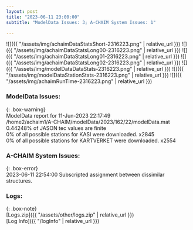 ```yaml
---
layout: post
title: "2023-06-11 23:00:00"
subtitle: "ModelData Issues: 3; A-CHAIM System Issues: 1"

---
```


![]({{ "/assets/img/achaimDataStatsShort-2316223.png" | relative_url }})
![]({{ "/assets/img/achaimDataStatsLong00-2316223.png" | relative_url }})
![]({{ "/assets/img/achaimDataStatsLong01-2316223.png" | relative_url }})
![]({{ "/assets/img/achaimDataStatsLong02-2316223.png" | relative_url }})
![]({{ "/assets/img/modelDataDataStats-2316223.png" | relative_url }})
![]({{ "/assets/img/modelDataStationStats-2316223.png" | relative_url }})
![]({{ "/assets/img/achaimRunTime-2316223.png" | relative_url }})


### ModelData Issues:  
  
{: .box-warning}  
 ModelData report for 11-Jun-2023 22:17:49   
 /home2/achaim1/A-CHAIM/modelData/2023/162/22/modelData.mat   
 0.44248% of JASON tec values are finite   
 0% of all possible stations for KASI were downloaded. x2845   
 0% of all possible stations for KARTVERKET were downloaded. x2554   
  
### A-CHAIM System Issues:  
  
{: .box-error}  
2023-06-11 22:54:00 Subscripted assignment between dissimilar structures.  

### Logs:  
  
{: .box-note}  
[Logs.zip]({{ "/assets/other/logs.zip" | relative_url }})  
[Log Info]({{ "/logInfo" | relative_url }})  
